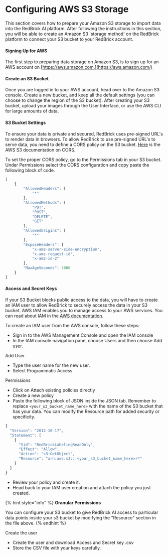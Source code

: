 # Configuring AWS S3 Storage

This section covers how to prepare your Amazon S3 storage to import data into the RedBrick AI platform. After following the instructions in this section, you will be able to create an Amazon S3 'storage method' on the RedBrick platform to connect your S3 bucket to your RedBrick account.

#### Signing Up for AWS <a id="signing-up-for-aws"></a>

The first step to preparing data storage on Amazon S3, is to sign up for an AWS account on [https://aws.amazon.com.](https://aws.amazon.com/)

#### Create an S3 Bucket <a id="create-an-s3-bucket"></a>

Once you are logged in to your AWS account, head over to the Amazon S3 console. Create a new bucket, and keep all the default settings \(you can choose to change the region of the S3 bucket\). After creating your S3 bucket, upload your images through the User Interface, or use the AWS CLI for large amounts of data.

#### S3 Bucket Settings <a id="s3-bucket-settings"></a>

To ensure your data is private and secured, RedBrick uses pre-signed URL's to render data in browsers. To allow RedBrick to use pre-signed URL's to serve data, you need to define a CORS policy on the S3 bucket. [Here](https://docs.aws.amazon.com/AmazonS3/latest/dev/cors.html) is the AWS S3 documentation on CORS.

To set the proper CORS policy, go to the Permissions tab in your S3 bucket. Under Permissions select the CORS configuration and copy paste the following block of code.

```javascript
[
    {
        "AllowedHeaders": [
            "*"
        ],
        "AllowedMethods": [
            "PUT",
            "POST",
            "DELETE",
            "GET"
        ],
        "AllowedOrigins": [
            "*"
        ],
        "ExposeHeaders": [
            "x-amz-server-side-encryption",
            "x-amz-request-id",
            "x-amz-id-2"
        ],
        "MaxAgeSeconds": 3000
    }
]
```

#### Access and Secret Keys <a id="access-and-secret-keys"></a>

If your S3 Bucket blocks public access to the data, you will have to create an IAM user to allow RedBrick to securely access the data in your S3 bucket. AWS IAM enables you to manage access to your AWS services. You can read about IAM in the [AWS documentation](https://docs.aws.amazon.com/IAM/latest/UserGuide/id_users.html).

To create an IAM user from the AWS console, follow these steps:

* Sign in to the AWS Management Console and open the IAM console
* In the IAM console navigation pane, choose Users and then choose Add user.

Add User

* Type the user name for the new user.
* Select Programmatic Access

Permissions

* Click on Attach existing policies directly
* Create a new policy
* Paste the following block of JSON inside the JSON tab. Remember to replace `<your_s3_bucket_name_here>` with the name of the S3 bucket that has your data. You can modify the Resource path for added security or specificity.

```javascript
{
  "Version": "2012-10-17",
  "Statement": [
    {
      "Sid": "RedBrickLabelingReadOnly",
      "Effect": "Allow",
      "Action": "s3:GetObject",
      "Resource": "arn:aws:s3:::<your_s3_bucket_name_here>/*"
    }
  ]
}
```

* Review your policy and create it.
* Head back to your IAM user creation and attach the policy you just created.

{% hint style="info" %}
**Granular Permissions**  
  
You can configure your S3 bucket to give RedBrick AI access to particular data points inside your s3 bucket by modifying the "Resource" section in the file above. 
{% endhint %}

Create the user

* Create the user and download Access and Secret key .csv
* Store the CSV file with your keys carefully.

